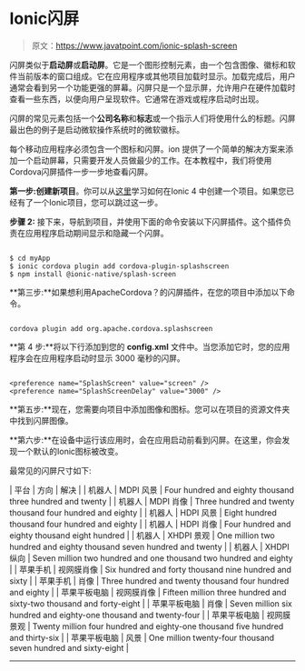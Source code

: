 # Ionic闪屏

> 原文：<https://www.javatpoint.com/ionic-splash-screen>

闪屏类似于**启动屏**或**启动屏**。它是一个图形控制元素，由一个包含图像、徽标和软件当前版本的窗口组成。它在应用程序或其他项目加载时显示。加载完成后，用户通常会看到另一个功能更强的屏幕。闪屏只是一个显示屏，允许用户在硬件加载时查看一些东西，以便向用户呈现软件。它通常在游戏或程序启动时出现。

闪屏的常见元素包括一个**公司名称**和**标志**或一个指示人们将使用什么的标题。闪屏最出色的例子是启动微软操作系统时的微软徽标。

每个移动应用程序必须包含一个图标和闪屏。ion 提供了一个简单的解决方案来添加一个启动屏幕，只需要开发人员做最少的工作。在本教程中，我们将使用Cordova闪屏插件一步一步地查看闪屏。

**第一步:**创建**新项目**。你可以从[这里](ionic-installation)学习如何在Ionic 4 中创建一个项目。如果您已经有了一个Ionic项目，您可以跳过这一步。

**步骤 2:** 接下来，导航到项目，并使用下面的命令安装以下闪屏插件。这个插件负责在应用程序启动期间显示和隐藏一个闪屏。

```

$ cd myApp
$ ionic cordova plugin add cordova-plugin-splashscreen
$ npm install @ionic-native/splash-screen

```

**第三步:**如果想利用ApacheCordova？的闪屏插件，在您的项目中添加以下命令。

```

cordova plugin add org.apache.cordova.splashscreen

```

**第 4 步:**将以下行添加到您的 **config.xml** 文件中。当您添加它时，您的应用程序会在应用程序启动时显示 3000 毫秒的闪屏。

```

<preference name="SplashScreen" value="screen" />
<preference name="SplashScreenDelay" value="3000" />

```

**第五步:**现在，您需要向项目中添加图像和图标。您可以在项目的资源文件夹中找到闪屏图像。

**第六步:**在设备中运行该应用时，会在应用启动前看到闪屏。在这里，你会发现一个默认的Ionic图标被改变。

最常见的闪屏尺寸如下:

| 平台 | 方向 | 解决 |
| 机器人 | MDPI 风景 | Four hundred and eighty thousand three hundred and twenty |
| 机器人 | MDPI 肖像 | Three hundred and twenty thousand four hundred and eighty |
| 机器人 | HDPI 风景 | Eight hundred thousand four hundred and eighty |
| 机器人 | HDPI 肖像 | Four hundred and eighty thousand eight hundred |
| 机器人 | XHDPI 景观 | One million two hundred and eighty thousand seven hundred and twenty |
| 机器人 | XHDPI 纵向 | Seven million two hundred and one thousand two hundred and eighty |
| 苹果手机 | 视网膜肖像 | Six hundred and forty thousand nine hundred and sixty |
| 苹果手机 | 肖像 | Three hundred and twenty thousand four hundred and eighty |
| 苹果平板电脑 | 视网膜肖像 | Fifteen million three hundred and sixty-two thousand and forty-eight |
| 苹果平板电脑 | 肖像 | Seven million six hundred and eighty-one thousand and twenty-four |
| 苹果平板电脑 | 视网膜景观 | Twenty million four hundred and eighty-one thousand five hundred and thirty-six |
| 苹果平板电脑 | 风景 | One million twenty-four thousand seven hundred and sixty-eight |

* * *